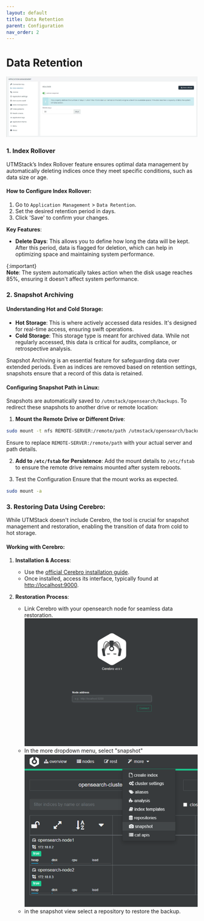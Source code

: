 ```yaml
---
layout: default
title: Data Retention
parent: Configuration
nav_order: 2
---
```

# Data Retention

![Data Sources Overview](./../Images/Components/../../../Images/Components/Configuration/rollover.png)

### 1. Index Rollover

UTMStack’s Index Rollover feature ensures optimal data management by automatically deleting indices once they meet specific conditions, such as data size or age.

#### How to Configure Index Rollover:

1. Go to `Application Management` > `Data Retention`.
2. Set the desired retention period in days.
3. Click 'Save' to confirm your changes.

**Key Features**:

- **Delete Days**: This allows you to define how long the data will be kept. After this period, data is flagged for deletion, which can help in optimizing space and maintaining system performance.

{:important}  
**Note**: The system automatically takes action when the disk usage reaches 85%, ensuring it doesn't affect system performance.

### 2. Snapshot Archiving

#### Understanding Hot and Cold Storage:

- **Hot Storage**: This is where actively accessed data resides. It's designed for real-time access, ensuring swift operations.
- **Cold Storage**: This storage type is meant for archived data. While not regularly accessed, this data is critical for audits, compliance, or retrospective analysis.


Snapshot Archiving is an essential feature for safeguarding data over extended periods. Even as indices are removed based on retention settings, snapshots ensure that a record of this data is retained.

#### Configuring Snapshot Path in Linux:
Snapshots are automatically saved to `/utmstack/opensearch/backups`. To redirect these snapshots to another drive or remote location:


1. **Mount the Remote Drive or Different Drive**:
```bash
sudo mount -t nfs REMOTE-SERVER:/remote/path /utmstack/opensearch/backups
```

Ensure to replace `REMOTE-SERVER:/remote/path` with your actual server and path details.

2. **Add to `/etc/fstab` for Persistence**:
    Add the mount details to `/etc/fstab` to ensure the remote drive remains mounted after system reboots.

3. Test the Configuration
Ensure that the mount works as expected.

```bash
sudo mount -a
```

### 3. Restoring Data Using Cerebro:

While UTMStack doesn't include Cerebro, the tool is crucial for snapshot management and restoration, enabling the transition of data from cold to hot storage.

#### Working with Cerebro:

1. **Installation & Access**:
   - Use the [official Cerebro installation guide](https://github.com/lmenezes/cerebro).
   - Once installed, access its interface, typically found at [http://localhost:9000](http://localhost:9000).

2. **Restoration Process**:
   - Link Cerebro with your opensearch node for seamless data restoration.
  ![Data Sources Overview](./../Images/Components/../../../Images/Components/Configuration/cerebro.png)
   - In the more dropdown menu, select "snapshot"
  ![Data Sources Overview](./../Images/Components/../../../Images/Components/Configuration/cerebro2.png)
   - in the snapshot view select a repository to restore the backup.


